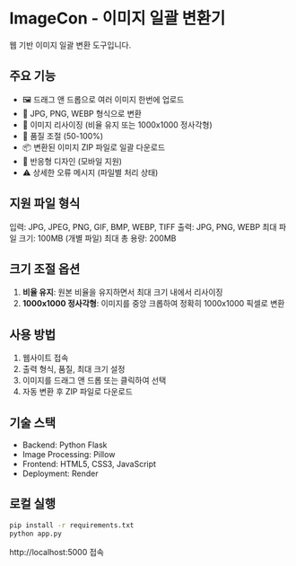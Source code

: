 # ImageCon - 이미지 일괄 변환기

웹 기반 이미지 일괄 변환 도구입니다.

## 주요 기능

- 🖼️ 드래그 앤 드롭으로 여러 이미지 한번에 업로드
- 🔄 JPG, PNG, WEBP 형식으로 변환
- 📏 이미지 리사이징 (비율 유지 또는 1000x1000 정사각형)
- 🎨 품질 조절 (50-100%)
- 📦 변환된 이미지 ZIP 파일로 일괄 다운로드
- 📱 반응형 디자인 (모바일 지원)
- ⚠️ 상세한 오류 메시지 (파일별 처리 상태)

## 지원 파일 형식

입력: JPG, JPEG, PNG, GIF, BMP, WEBP, TIFF
출력: JPG, PNG, WEBP
최대 파일 크기: 100MB (개별 파일)
최대 총 용량: 200MB

## 크기 조절 옵션

1. **비율 유지**: 원본 비율을 유지하면서 최대 크기 내에서 리사이징
2. **1000x1000 정사각형**: 이미지를 중앙 크롭하여 정확히 1000x1000 픽셀로 변환

## 사용 방법

1. 웹사이트 접속
2. 출력 형식, 품질, 최대 크기 설정
3. 이미지를 드래그 앤 드롭 또는 클릭하여 선택
4. 자동 변환 후 ZIP 파일로 다운로드

## 기술 스택

- Backend: Python Flask
- Image Processing: Pillow
- Frontend: HTML5, CSS3, JavaScript
- Deployment: Render

## 로컬 실행

```bash
pip install -r requirements.txt
python app.py
```

http://localhost:5000 접속